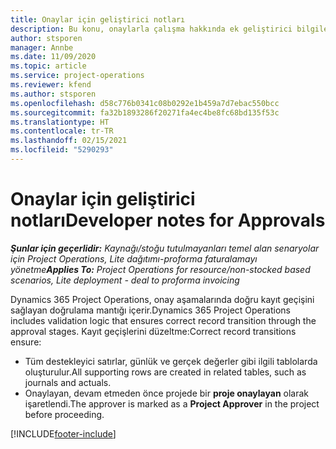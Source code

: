 ```yaml
---
title: Onaylar için geliştirici notları
description: Bu konu, onaylarla çalışma hakkında ek geliştirici bilgileri sağlar.
author: stsporen
manager: Annbe
ms.date: 11/09/2020
ms.topic: article
ms.service: project-operations
ms.reviewer: kfend
ms.author: stsporen
ms.openlocfilehash: d58c776b0341c08b0292e1b459a7d7ebac550bcc
ms.sourcegitcommit: fa32b1893286f20271fa4ec4be8fc68bd135f53c
ms.translationtype: HT
ms.contentlocale: tr-TR
ms.lasthandoff: 02/15/2021
ms.locfileid: "5290293"
---
```

# <a name="developer-notes-for-approvals"></a><span data-ttu-id="26b82-103">Onaylar için geliştirici notları</span><span class="sxs-lookup"><span data-stu-id="26b82-103">Developer notes for Approvals</span></span>

<span data-ttu-id="26b82-104">_**Şunlar için geçerlidir:** Kaynağı/stoğu tutulmayanları temel alan senaryolar için Project Operations, Lite dağıtımı-proforma faturalamayı yönetme_</span><span class="sxs-lookup"><span data-stu-id="26b82-104">_**Applies To:** Project Operations for resource/non-stocked based scenarios, Lite deployment - deal to proforma invoicing_</span></span>

<span data-ttu-id="26b82-105">Dynamics 365 Project Operations, onay aşamalarında doğru kayıt geçişini sağlayan doğrulama mantığı içerir.</span><span class="sxs-lookup"><span data-stu-id="26b82-105">Dynamics 365 Project Operations includes validation logic that ensures correct record transition through the approval stages.</span></span> <span data-ttu-id="26b82-106">Kayıt geçişlerini düzeltme:</span><span class="sxs-lookup"><span data-stu-id="26b82-106">Correct record transitions ensure:</span></span> 

  - <span data-ttu-id="26b82-107">Tüm destekleyici satırlar, günlük ve gerçek değerler gibi ilgili tablolarda oluşturulur.</span><span class="sxs-lookup"><span data-stu-id="26b82-107">All supporting rows are created in related tables, such as journals and actuals.</span></span>
  - <span data-ttu-id="26b82-108">Onaylayan, devam etmeden önce projede bir **proje onaylayan** olarak işaretlendi.</span><span class="sxs-lookup"><span data-stu-id="26b82-108">The approver is marked as a **Project Approver** in the project before proceeding.</span></span>


[!INCLUDE[footer-include](../includes/footer-banner.md)]